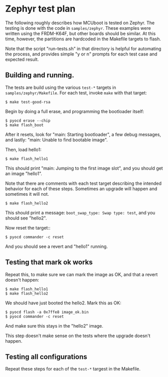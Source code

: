 # Zephyr test plan

The following roughly describes how MCUboot is tested on Zephyr.  The
testing is done with the code in `samples/zephyr`.  These examples
were written using the FRDM-K64F, but other boards should be similar.
At this time, however, the partitions are hardcoded in the Makefile
targets to flash.

Note that the script "run-tests.sh" in that directory is helpful for
automating the process, and provides simple "y or n" prompts for each
test case and expected result.

## Building and running.

The tests are build using the various `test-*` targets in
`samples/zephyr/Makefile`.  For each test, invoke `make` with that
target:

    $ make test-good-rsa

Begin by doing a full erase, and programming the bootloader itself:

    $ pyocd erase --chip
    $ make flash_boot

After it resets, look for "main: Starting bootloader", a few debug
messages, and lastly: "main: Unable to find bootable image".

Then, load hello1:

    $ make flash_hello1

This should print "main: Jumping to the first image slot", and you
should get an image "hello1".

Note that there are comments with each test target describing the
intended behavior for each of these steps.  Sometimes an upgrade will
happen and sometimes it will not.

    $ make flash_hello2

This should print a message: `boot_swap_type: Swap type: test`, and
you should see "hello2".

Now reset the target::

    $ pyocd commander -c reset

And you should see a revert and "hello1" running.

## Testing that mark ok works

Repeat this, to make sure we can mark the image as OK, and that a
revert doesn't happen:

    $ make flash_hello1
    $ make flash_hello2

We should have just booted the hello2.  Mark this as OK:

    $ pyocd flash -a 0x7ffe8 image_ok.bin
    $ pyocd commander -c reset

And make sure this stays in the "hello2" image.

This step doesn't make sense on the tests where the upgrade doesn't
happen.

## Testing all configurations

Repeat these steps for each of the `test-*` targest in the Makefile.
